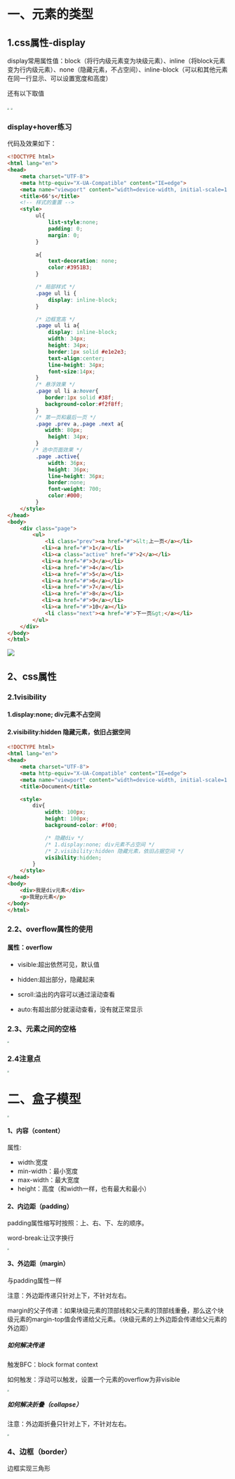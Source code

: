 # 一、元素的类型

## 1.css属性-display

display常用属性值：block（将行内级元素变为块级元素）、inline（将block元素变为行内级元素）、none（隐藏元素，不占空间）、inline-block（可以和其他元素在同一行显示、可以设置宽度和高度）

还有以下取值

<img src="截图、\display的其他属性.PNG" style="zoom:25%;" />

<img src="截图、\inline-block.PNG" style="zoom:25%;" />

### display+hover练习

代码及效果如下：

```html
<!DOCTYPE html>
<html lang="en">
<head>
    <meta charset="UTF-8">
    <meta http-equiv="X-UA-Compatible" content="IE=edge">
    <meta name="viewport" content="width=device-width, initial-scale=1.0">
    <title>66's</title>
    <!-- 样式的重置 -->
    <style>
         ul{
             list-style:none;
             padding: 0;
             margin: 0;
         }

         a{
             text-decoration: none;
             color:#3951B3;
         }

         /* 局部样式 */
         .page ul li {
             display: inline-block;
         } 

         /* 边框宽高 */
         .page ul li a{
             display: inline-block;
             width: 34px;
             height: 34px;
             border:1px solid #e1e2e3;
             text-align:center;
             line-height: 34px;
             font-size:14px;
         }
         /* 悬浮效果 */
         .page ul li a:hover{
            border:1px solid #38f;
            background-color:#f2f8ff;
         }
         /* 第一页和最后一页 */
         .page .prev a,.page .next a{
            width: 80px;
             height: 34px;
         }
        /* 选中页面效果 */
         .page .active{
             width: 36px;
             height: 36px;
             line-height: 36px;
             border:none;
             font-weight: 700;
             color:#000;
         }
    </style>
</head>
<body>
    <div class="page">
        <ul>
            <li class="prev"><a href="#">&lt;上一页</a></li>
           <li><a href="#">1</a></li>
           <li><a class="active" href="#">2</a></li>
           <li><a href="#">3</a></li>
           <li><a href="#">4</a></li>
           <li><a href="#">5</a></li>
           <li><a href="#">6</a></li>
           <li><a href="#">7</a></li>
           <li><a href="#">8</a></li>
           <li><a href="#">9</a></li>
           <li><a href="#">10</a></li>
            <li class="next"><a href="#">下一页&gt;</a></li>
        </ul>
    </div>
</body>
</html>
```

![](F:\前端\笔记\截图、\百度分页列表.PNG)



## 2、css属性

### 2.1visibility

#### 1.display:none; div元素不占空间 

#### 2.visibility:hidden 隐藏元素，依旧占据空间 

```html
<!DOCTYPE html>
<html lang="en">
<head>
    <meta charset="UTF-8">
    <meta http-equiv="X-UA-Compatible" content="IE=edge">
    <meta name="viewport" content="width=device-width, initial-scale=1.0">
    <title>Document</title>

    <style>
        div{
            width: 100px;
            height: 100px;
            background-color: #f00;

            /* 隐藏div */
            /* 1.display:none; div元素不占空间 */
            /* 2.visibility:hidden 隐藏元素，依旧占据空间 */
            visibility:hidden;
        }
    </style>
</head>
<body>
    <div>我是div元素</div>
    <p>我是p元素</p>
</body>
</html>
```

### 2.2、overflow属性的使用

#### 属性：overflow 

* visible:超出依然可见，默认值

* hidden:超出部分，隐藏起来

* scroll:溢出的内容可以通过滚动查看
* auto:有超出部分就滚动查看，没有就正常显示

### 2.3、元素之间的空格

<img src="截图、\元素之间的空格.PNG" style="zoom:25%;" />

### 2.4注意点

<img src="截图、\css元素注意点.PNG" style="zoom:25%;" />

# 二、盒子模型

<img src="截图、\盒子模型示意图.PNG" style="zoom:25%;" />

#### 1、内容（content）

属性:

* width:宽度
* min-width：最小宽度
* max-width：最大宽度
* height：高度（和width一样，也有最大和最小）

#### 2、内边距（padding）

padding属性缩写时按照：上、右、下、左的顺序。

word-break:让汉字换行

<img src="截图、\padding.PNG" style="zoom:25%;" />

#### 3、外边距（margin）

与padding属性一样

注意：外边距传递只针对上下，不针对左右。

margin的父子传递：如果块级元素的顶部线和父元素的顶部线重叠，那么这个块级元素的margin-top值会传递给父元素。（块级元素的上外边距会传递给父元素的外边距）

##### 如何解决传递

触发BFC：block format context

如何触发：浮动可以触发，设置一个元素的overflow为非visible

<img src="截图、\上下margin服务器.PNG" style="zoom:25%;" />

##### 如何解决折叠（collapse）

注意：外边距折叠只针对上下，不针对左右。

<img src="截图、\上下margin折叠.PNG" style="zoom:25%;" />

### 4、边框（border）

边框实现三角形